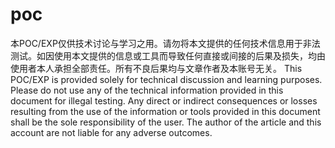 # poc
本POC/EXP仅供技术讨论与学习之用。请勿将本文提供的任何技术信息用于非法测试。如因使用本文提供的信息或工具而导致任何直接或间接的后果及损失，均由使用者本人承担全部责任。所有不良后果均与文章作者及本账号无关。
This POC/EXP is provided solely for technical discussion and learning purposes. Please do not use any of the technical information provided in this document for illegal testing. Any direct or indirect consequences or losses resulting from the use of the information or tools provided in this document shall be the sole responsibility of the user. The author of the article and this account are not liable for any adverse outcomes.

